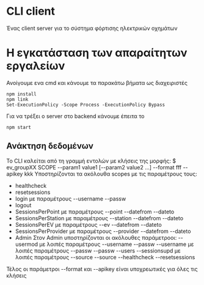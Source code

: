 # CLI client

Ένας client server για το σύστημα φόρτισης ηλεκτρικών οχημάτων 
# Η εγκατάσταση των απαραίτητων εργαλείων
Ανοίγουμε ενα cmd και κάνουμε τα παρακάτω βήματα ως διαχειριστές

    npm install
    npm link
    Set-ExecutionPolicy -Scope Process -ExecutionPolicy Bypass

Για να τρέξει o server  στο backend κάνουμε έπειτα το

    npm start

## Ανάκτηση δεδομένων

Το CLI καλείται από τη γραμμή εντολών με κλήσεις της μορφής: 
$ ev_groupXX SCOPE --param1 value1 [--param2 value2 ...] --format fff --apikey kkk
Υποστηρίζονται τα ακόλουθα scopes με τις παραμέτρους τους:

 - healthcheck  
 - resetsessions 
 - login  με παραμέτρους --username --passw 
 - logout
 - SessionsPerPoint  με παραμέτρους  --point --datefrom --dateto
 - SessionsPerStation  με παραμέτρους  --station --datefrom --dateto
 - SessionsPerEV  με παραμέτρους  --ev --datefrom --dateto
 - SessionsPerProvider  με παραμέτρους  --provider --datefrom --dateto
 - Admin
 Στον Admin υποστηρίζονται οι ακόλουθες παράμετροοι:
	 --usermod με λοιπές παραμέτρους --username --passw
	 --username με λοιπές παραμέτρους --passw
	 --passw
	 --users
	 --sessionsupd με λοιπές παραμέτρους --source
	 --source 
	 --healthcheck
	 --resetsessions
	
Τέλος οι παράμετροι --format και --apikey είναι υποχρεωτικές για όλες τις κλήσεις
	 


